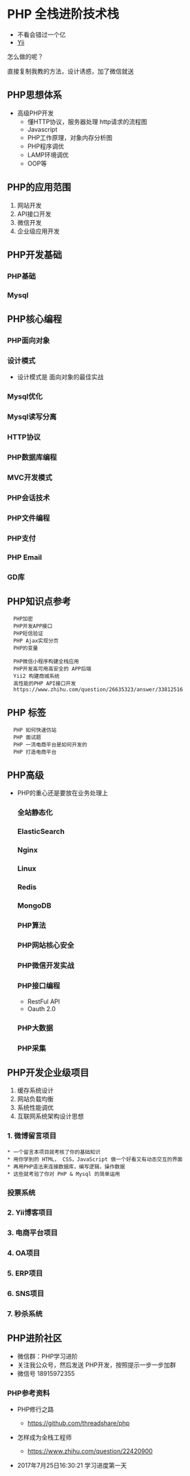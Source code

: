 # PHP 全栈进阶技术栈

* 不看会错过一个亿
* [Yii]()

怎么做的呢？

直接复制我教的方法，设计诱惑，加了微信就送



## PHP思想体系

* 高级PHP开发
  * 懂HTTP协议，服务器处理 http请求的流程图
  * Javascript
  * PHP工作原理，对象内存分析图
  * PHP程序调优
  * LAMP环境调优
  * OOP等




## PHP的应用范围
1. 网站开发
2. API接口开发
3. 微信开发
4. 企业级应用开发



## PHP开发基础
  ### PHP基础
  ### Mysql


## PHP核心编程
  ### PHP面向对象
  ### 设计模式
  * 设计模式是 面向对象的最佳实战
  
  ### Mysql优化
  ### Mysql读写分离

  ### HTTP协议
  ### PHP数据库编程
  ### MVC开发模式
  
  ### PHP会话技术
  ### PHP文件编程

  ### PHP支付
  ### PHP Email
  ### GD库


## PHP知识点参考
```
  PHP加密
  PHP开发APP接口
  PHP短信验证
  PHP Ajax实现分页
  PHP的变量
  
  PHP微信小程序构建全栈应用
  PHP开发高可用高安全的 APP后端
  Yii2 构建商城系统
  高性能的PHP API接口开发
  https://www.zhihu.com/question/26635323/answer/33812516
```


## PHP 标签
```
  PHP 如何快速仿站
  PHP 面试题
  PHP 一流电商平台是如何开发的
  PHP 打造电商平台
```


## PHP高级
* PHP的重心还是要放在业务处理上

  ### 全站静态化
  ### ElasticSearch
  ### Nginx
  ### Linux

  ### Redis
  ### MongoDB
  ### PHP算法
  ### PHP网站核心安全

  ### PHP微信开发实战
  ### PHP接口编程
  * RestFul API
  * Oauth 2.0
  ### PHP大数据
  ### PHP采集




## PHP开发企业级项目
1. 缓存系统设计
2. 网站负载均衡
3. 系统性能调优
4. 互联网系统架构设计思想

  ### 1. 微博留言项目
    * 一个留言本项目就考核了你的基础知识
    * 用你学到的 HTML， CSS，JavaScript 做一个好看又有动态交互的界面
    * 再用PHP语法来连接数据库，编写逻辑，操作数据
    * 这些就考验了你对 PHP & Mysql 的简单运用

  ### 投票系统

  ### 2. Yii博客项目
  ### 3. 电商平台项目
  ### 4. OA项目
  ### 5. ERP项目
  ### 6. SNS项目
  ### 7. 秒杀系统
  


## PHP进阶社区
* 微信群：PHP学习进阶
* 关注我公众号，然后发送 PHP开发，按照提示一步一步加群
* 微信号 18915972355


### PHP参考资料
* PHP修行之路
  * https://github.com/threadshare/php
  
* 怎样成为全栈工程师
  * https://www.zhihu.com/question/22420900

* 2017年7月25日16:30:21 学习进度第一天








